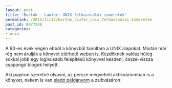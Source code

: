 ```yaml
---
layout: post
title: 'Bartók - Laufer: UNIX felhasználói ismeretek'
permalink: /2015/11/17/bartok_laufer_unix_felhasznaloi_ismeretek
post_id: 8077248
categories: 
- unix
---
```


A 90-es évek végén ebből a könyvből tanultam a UNIX alapokat. Miután már rég nem árulják a könyvet 
[elérhető weben is](https://www.szabilinux.hu/ufi/main.htm). Kezdőknek valószínűleg sokkal jobb egy logikusabb felépítésű könyvvel kezdeni, össze-vissza csapongó blogok helyett.

Aki papíron szeretné olvasni, az persze megveheti aktikváriumban is a könyvet, nekem is van 
[eladó példányom](http://konyv-ujsag.zsibvasar.hu/operacios-rendszer/bartok-nagy-janos-laufer-judit-unix-felhasznaloi-ismeretek-6032290) a zsibvásáron.